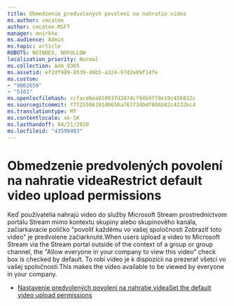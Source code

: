 ```yaml
---
title: Obmedzenie predvolených povolení na nahratie videa
ms.author: cmcatee
author: cmcatee-MSFT
manager: mnirkhe
ms.audience: Admin
ms.topic: article
ROBOTS: NOINDEX, NOFOLLOW
localization_priority: Normal
ms.collection: Adm_O365
ms.assetid: ef2df989-8539-48b5-a324-97d2e09f14fe
ms.custom:
- "9002650"
- "5101"
ms.openlocfilehash: ccfacd6ea910937d3474cf94b9ff8e19c456832c
ms.sourcegitcommit: f7f25506191d0656a7637340df806b82c4232bc4
ms.translationtype: MT
ms.contentlocale: sk-SK
ms.lasthandoff: 04/21/2020
ms.locfileid: "43599403"
---
```

# <a name="restrict-default-video-upload-permissions"></a><span data-ttu-id="f6706-102">Obmedzenie predvolených povolení na nahratie videa</span><span class="sxs-lookup"><span data-stu-id="f6706-102">Restrict default video upload permissions</span></span>

<span data-ttu-id="f6706-103">Keď používatelia nahrajú video do služby Microsoft Stream prostredníctvom portálu Stream mimo kontextu skupiny alebo skupinového kanála, začiarkavacie políčko "povoliť každému vo vašej spoločnosti Zobraziť toto video" je predvolene začiarknuté.</span><span class="sxs-lookup"><span data-stu-id="f6706-103">When users upload a video to Microsoft Stream via the Stream portal outside of the context of a group or group channel, the "Allow everyone in your company to view this video" check box is checked by default.</span></span> <span data-ttu-id="f6706-104">To robí video je k dispozícii na prezerať všetci vo vašej spoločnosti.</span><span class="sxs-lookup"><span data-stu-id="f6706-104">This makes the video available to be viewed by everyone in your company.</span></span>

- [<span data-ttu-id="f6706-105">Nastavenie predvolených povolení na nahratie videa</span><span class="sxs-lookup"><span data-stu-id="f6706-105">Set the default video upload permissions</span></span>](https://docs.microsoft.com/stream/default-video-permissions)
